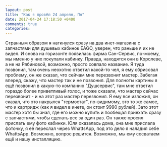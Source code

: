 ```yaml
---
layout: post
title: "Как я провёл 24 апреля, Пн"
date: 2017-04-24 17:18:50 +0400
comments: true
categories: 
---
```


Странным образом я наткнулся сразу на два инет-магазина с запчастями для душевых кабинок EAGO, уверен, что раньше я их не видел. И снова на горизонте появилась фирма Сан-Сервис, по-моему, мы именно у них покупали кабинку. Правда, находятся они в Королеве, а не на Рябиновой, возможно, просто совпало название. Я туда позвонил, там очень неохотно ответил какой-то чел, я ему обрисовал проблему, он же сказал, что сейчам мне перезвонит мастер. Забегая вперед, скажу, что мастер так и не позвонил. Для полноты картины я ещё позвонил в какую-то компанию "Душсервис", там мне ответил гораздо более приветливый голос, и тоже сказали, что мастер сейчас перезвонит - и на этот раз мастер перезвонил. Я ему все изложил, он сказал, что это накрылся "термостат", по-видимому, это то же самое, что и картридж (как я видел в инете, он стоит 9990 рублей). Зато этот мастер хотя бы знал, где его можно купить и пообещал приехать сразу с запчастями, чтобы сделать все за один раз. Он также просил прислать ему фото кабинки. Юля оказалась дома, она мне прислала фоточку, я её переслал через WhattsApp, под это дело я наладил себе WhattsApp. Возможно, вопрос решится. Возможно, мы ему сосватаем ещё и нашу инсталляцию. 